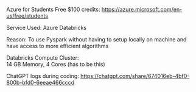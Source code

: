 Azure for Students Free $100 credits:
https://azure.microsoft.com/en-us/free/students

Service Used:
Azure Databricks

Reason: 
To use Pyspark without having to setup locally on machine and have access to more efficient algorithms

Databricks Compute Cluster:  
14 GB Memory, 4 Cores (has to be this)

ChatGPT logs during coding:
https://chatgpt.com/share/674016eb-4bf0-800b-bfd0-6eeae466cccd